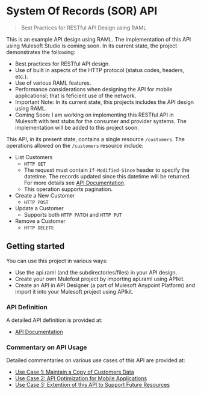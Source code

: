 ﻿# System Of Records (SOR) API
> Best Practices for RESTful API Design using RAML

This is an example API design using RAML. The implementation of this API using Mulesoft Studio is coming soon. In its current state, the project demonstrates the following:

- Best practices for RESTful API design.
- Use of built in aspects of the HTTP protocol (status codes, headers, etc.).
- Use of various RAML features.
- Performance considerations when designing the API for mobile applicationsl; that is feficient use of the network.
- Important Note: In its current state, this projects includes the API design using RAML.
- Coming Soon: I am working on implementing this RESTful API in Mulesoft with test stubs for the consumer and provider systems. The implementation will be added to this project soon.

This API, in its present state, contains a single resource `/customers`. The operations allowed on the `/customers` resource include:

- List Customers
  - `HTTP GET`
  - The request must contain `If-Modified-Since` header to specify the datetime. The records updated since this datetime will be returned. For more details see [API Documentation](API_DOCUMENTATION.md).
  - This operation supports pagination.
- Create a New Customer
  - `HTTP POST`
- Update a Customer
  - Supports both `HTTP PATCH` and `HTTP PUT`
- Remove a Customer
  - `HTTP DELETE`

## Getting started

You can use this project in various ways:

- Use the api.raml (and the subdirectories/files) in your API design.
- Create your own Mulefost project by importing api.raml using APIkit.
- Create an API in API Designer (a part of Mulesoft Anypoint Platform) and import it into your Mulesoft project using APIkit.

### API Definition

A detailed API definition is provided at:

- [API Documentation](API_DOCUMENTATION.md)

### Commentary on API Usage

Detailed commentaries on various use cases of this API are provided at:

- [Use Case 1: Maintain a Copy of Customers Data](USE_CASE_1.md)
- [Use Case 2: API Optimization for Mobile Applications](USE_CASE_2.md)
- [Use Case 3: Extention of this API to Support Future Resources](USE_CASE_3.md)
